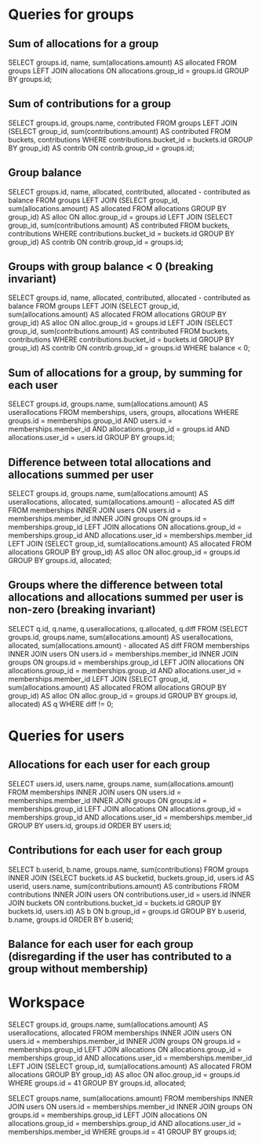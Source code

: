 # Queries for groups

## Sum of allocations for a group

SELECT groups.id, name, sum(allocations.amount) AS allocated
FROM groups
LEFT JOIN allocations ON allocations.group_id = groups.id
GROUP BY groups.id;

## Sum of contributions for a group 

SELECT groups.id, groups.name, contributed
FROM groups
LEFT JOIN (SELECT group_id, sum(contributions.amount) AS contributed
           FROM buckets, contributions
           WHERE contributions.bucket_id = buckets.id
           GROUP BY group_id) AS contrib ON contrib.group_id = groups.id;

## Group balance

SELECT groups.id, name, allocated, contributed, allocated - contributed as balance
FROM groups
LEFT JOIN (SELECT group_id, sum(allocations.amount) AS allocated
           FROM allocations
           GROUP BY group_id) AS alloc ON alloc.group_id = groups.id
LEFT JOIN (SELECT group_id, sum(contributions.amount) AS contributed
           FROM buckets, contributions
           WHERE contributions.bucket_id = buckets.id
           GROUP BY group_id) AS contrib ON contrib.group_id = groups.id;


## Groups with group balance < 0 (breaking invariant)

SELECT groups.id, name, allocated, contributed, allocated - contributed as balance
FROM groups
LEFT JOIN (SELECT group_id, sum(allocations.amount) AS allocated
           FROM allocations
           GROUP BY group_id) AS alloc ON alloc.group_id = groups.id
LEFT JOIN (SELECT group_id, sum(contributions.amount) AS contributed
           FROM buckets, contributions
           WHERE contributions.bucket_id = buckets.id
           GROUP BY group_id) AS contrib ON contrib.group_id = groups.id
WHERE balance < 0;

## Sum of allocations for a group, by summing for each user

SELECT groups.id, groups.name, sum(allocations.amount) AS userallocations
FROM memberships, users, groups, allocations
WHERE groups.id = memberships.group_id AND users.id = memberships.member_id AND
      allocations.group_id = groups.id AND allocations.user_id = users.id
GROUP BY groups.id;

## Difference between total allocations and allocations summed per user

SELECT groups.id, groups.name, sum(allocations.amount) AS userallocations, allocated, 
       sum(allocations.amount) - allocated AS diff
FROM memberships
INNER JOIN users ON users.id = memberships.member_id
INNER JOIN groups ON groups.id = memberships.group_id
LEFT JOIN allocations ON allocations.group_id = memberships.group_id AND allocations.user_id = memberships.member_id
LEFT JOIN (SELECT group_id, sum(allocations.amount) AS allocated
           FROM allocations
           GROUP BY group_id) AS alloc ON alloc.group_id = groups.id
GROUP BY groups.id, allocated;

## Groups where the difference between total allocations and allocations summed per user is non-zero (breaking invariant)

SELECT q.id, q.name, q.userallocations, q.allocated, q.diff 
FROM (SELECT groups.id, groups.name, sum(allocations.amount) AS userallocations, allocated, 
             sum(allocations.amount) - allocated AS diff
      FROM memberships
      INNER JOIN users ON users.id = memberships.member_id
      INNER JOIN groups ON groups.id = memberships.group_id
      LEFT JOIN allocations ON allocations.group_id = memberships.group_id AND allocations.user_id = memberships.member_id
      LEFT JOIN (SELECT group_id, sum(allocations.amount) AS allocated
                 FROM allocations
                 GROUP BY group_id) AS alloc ON alloc.group_id = groups.id
      GROUP BY groups.id, allocated) AS q
WHERE diff != 0;

# Queries for users

## Allocations for each user for each group

SELECT users.id, users.name, groups.name, sum(allocations.amount)
FROM memberships
INNER JOIN users ON users.id = memberships.member_id
INNER JOIN groups ON groups.id = memberships.group_id
LEFT JOIN allocations ON allocations.group_id = memberships.group_id AND allocations.user_id = memberships.member_id
GROUP BY users.id, groups.id
ORDER BY users.id;

## Contributions for each user for each group

SELECT b.userid, b.name, groups.name, sum(contributions)
FROM groups
INNER JOIN (SELECT buckets.id AS bucketid, buckets.group_id, users.id AS userid, users.name, 
                  sum(contributions.amount) AS contributions
           FROM contributions
           INNER JOIN users ON contributions.user_id = users.id
           INNER JOIN buckets ON contributions.bucket_id = buckets.id
           GROUP BY buckets.id, users.id) AS b ON b.group_id = groups.id
GROUP BY b.userid, b.name, groups.id
ORDER BY b.userid;

## Balance for each user for each group (disregarding if the user has contributed to a group without membership)



# Workspace

SELECT groups.id, groups.name, sum(allocations.amount) AS userallocations, allocated
FROM memberships
INNER JOIN users ON users.id = memberships.member_id
INNER JOIN groups ON groups.id = memberships.group_id
LEFT JOIN allocations ON allocations.group_id = memberships.group_id AND allocations.user_id = memberships.member_id
LEFT JOIN (SELECT group_id, sum(allocations.amount) AS allocated
           FROM allocations
           GROUP BY group_id) AS alloc ON alloc.group_id = groups.id
WHERE groups.id = 41
GROUP BY groups.id, allocated;

SELECT groups.name, sum(allocations.amount)
FROM memberships
INNER JOIN users ON users.id = memberships.member_id
INNER JOIN groups ON groups.id = memberships.group_id
LEFT JOIN allocations ON allocations.group_id = memberships.group_id AND allocations.user_id = memberships.member_id
WHERE groups.id = 41
GROUP BY groups.id;